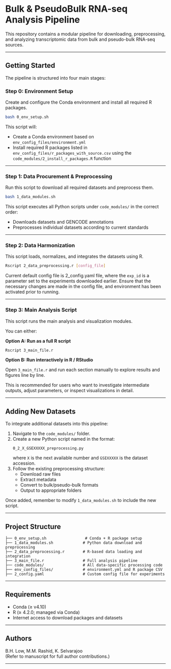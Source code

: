 # Bulk & PseudoBulk RNA-seq Analysis Pipeline

This repository contains a modular pipeline for downloading, preprocessing, and analyzing transcriptomic data from bulk and pseudo-bulk RNA-seq sources.

---

## Getting Started

The pipeline is structured into four main stages:

### **Step 0: Environment Setup**

Create and configure the Conda environment and install all required R packages.

```bash
bash 0_env_setup.sh
```

This script will:
- Create a Conda environment based on `env_config_files/environment.yml`
- Install required R packages listed in `env_config_files/r_packages_with_source.csv` using the `code_modules/2_install_r_packages.R` function

---

### **Step 1: Data Procurement & Preprocessing**

Run this script to download all required datasets and preprocess them.

```bash
bash 1_data_modules.sh
```

This script executes all Python scripts under `code_modules/` in the correct order:

- Downloads datasets and GENCODE annotations
- Preprocesses individual datasets according to current standards

---

### **Step 2: Data Harmonization**

This script loads, normalizes, and integrates the datasets using R.

```bash
Rscript 2_data_preprocessing.r [config_file]
```

Current default config file is 2_config.yaml file, where the `exp_id` is a parameter set to the experiments downloaded earlier. Ensure that the necessary changes are made in the config file, and environment has been activated prior to running.

---

### **Step 3: Main Analysis Script**

This script runs the main analysis and visualization modules.

You can either:

**Option A: Run as a full R script**

```bash
Rscript 3_main_file.r
```

**Option B: Run interactively in R / RStudio**

Open `3_main_file.r` and run each section manually to explore results and figures line by line.

This is recommended for users who want to investigate intermediate outputs, adjust parameters, or inspect visualizations in detail.

---

## Adding New Datasets

To integrate additional datasets into this pipeline:

1. Navigate to the `code_modules/` folder.
2. Create a new Python script named in the format:  
   ```
   0_2_X_GSEXXXXX_preprocessing.py
   ```
   where `X` is the next available number and `GSEXXXXX` is the dataset accession.
3. Follow the existing preprocessing structure:
   - Download raw files
   - Extract metadata
   - Convert to bulk/pseudo-bulk formats
   - Output to appropriate folders

Once added, remember to modify `1_data_modules.sh` to include the new script.

---

## Project Structure

```
├── 0_env_setup.sh                 # Conda + R package setup
├── 1_data_modules.sh             # Python data download and preprocessing
├── 2_data_preprocessing.r        # R-based data loading and integration
├── 3_main_file.r                 # Full analysis pipeline
├── code_modules/                 # All data-specific processing code
├── env_config_files/             # environment.yml and R package CSV
├── 2_config.yaml                 # Custom config file for experiments
```

---

## Requirements

- Conda (≥ v4.10)
- R (≥ 4.2.0; managed via Conda)
- Internet access to download packages and datasets

---

## Authors

B.H. Low, M.M. Rashid, K. Selvarajoo  
(Refer to manuscript for full author contributions.)

---
